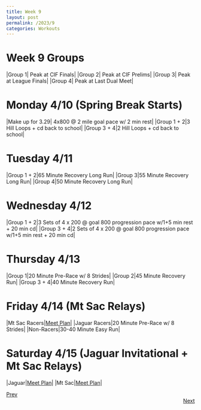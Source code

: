 ```yaml
---
title: Week 9
layout: post
permalink: /2023/9
categories: Workouts
---
```



# Week 9 Groups

|Group 1| Peak at CIF Finals|
|Group 2| Peak at CIF Prelims|
|Group 3| Peak at League Finals|
|Group 4| Peak at Last Dual Meet|

# Monday 4/10 (Spring Break Starts)

|Make up for 3.29| 4x800 @ 2 mile goal pace w/ 2 min rest|
|Group 1 + 2|3 Hill Loops + cd back to school|
|Group 3 + 4|2 Hill Loops + cd back to school|

# Tuesday 4/11

|Group 1 + 2|65 Minute Recovery Long Run|
|Group 3|55 Minute Recovery Long Run|
|Group 4|50 Minute Recovery Long Run|

# Wednesday 4/12 

|Group 1 + 2|3 Sets of 4 x 200 @ goal 800 progression pace w/1+5 min rest + 20 min cd|
|Group 3 + 4|2 Sets of 4 x 200 @ goal 800 progression pace w/1+5 min rest + 20 min cd|

# Thursday 4/13

|Group 1|20 Minute Pre-Race w/ 8 Strides|
|Group 2|45 Minute Recovery Run|
|Group 3 + 4|40 Minute Recovery Run|

# Friday 4/14 (Mt Sac Relays)

|Mt Sac Racers|[Meet Plan]({{site.baseurl}}/2023/MSR)|
|Jaguar Racers|20 Minute Pre-Race w/ 8 Strides|
|Non-Racers|30-40 Minute Easy Run|

# Saturday 4/15 (Jaguar Invitational + Mt Sac Relays)

|Jaguar|[Meet Plan]({{site.baseurl}}/2023/JI)|
|Mt Sac|[Meet Plan]({{site.baseurl}}/2023/MSR)|

<div style="text-align: left"> <a href="{{site.baseurl}}/2023/8">Prev</a></div> 
<div style="text-align: right"> <a href="{{site.baseurl}}/2023/10">Next</a></div>